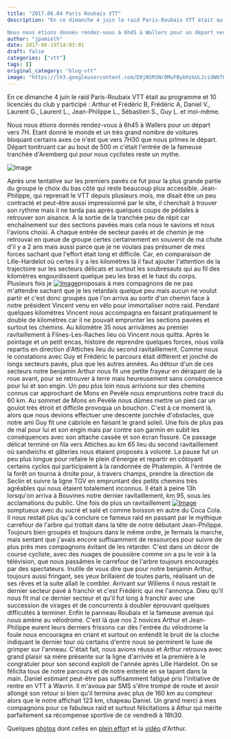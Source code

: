 ```yaml
---
title: "2017.06.04 Paris Roubaix VTT"
description: "En ce dimanche 4 juin le raid Paris-Roubaix VTT était au programme et 10 licenciés du club y participé : Arthur et Frédéric B, Frédéric A, Daniel V., Laurent G., Laurent L., Jean-Philippe L., Sébastien S., Guy L. et moi-même.

Nous nous étions donnés rendez-vous à 6h45 à Wallers pour un départ vers 7H. Etant donné le monde et un très grand nombre de voitures bloquant certains axes ce n'est que vers 7H30 que nous prîmes le départ. Départ tonitruant car au bout de 500 m c'était l'entrée de la fameuse tranchée d'Aremberg qui pour nous cyclistes reste un mythe."
author: "jpamielh"
date: 2017-06-19T14:03:01
draft: false
categories: ["vtt"]
tags: []
original_category: "blog-vtt"
image: "https://lh3.googleusercontent.com/E0jNSRSNr0MuFBykHzkULJcidW8fFKZsAvR_UKx7c6cEvwBndPn0V99D5LM74wniJuacwmVMQmBLwj2NO6NBJQpqWwbNc21xBbOEgq9bwge1BxuyoJ0vZYMK_DpSAn8u0HSTzM2zrHjP2CfpKNfQKBCNUQJHNuG5FcQLSAeyzLgmvey8nddUjw1uUGW3tGs_1mRjPSBbe0E99D-KBXJwBfuL1ZSDLKbMJCOpGVDPyaKsiaKck0kam6ENoQZb83oGXZOdxjzkDDDN9OM8Qoio_DwA0na0Zuomfgil2kExrwDNzNeBp2i2JbuPMP6BQ5QMDFpSJV-wC1k9XWXLg5rPcimXtAyfNxlK8Bw5vRgFYCB4udarSdobP4H7o9Qd0d_ehhQQWrAvGNjWHF4apcRHU5H-33pXl38RbOB-IYa7HBMklZg18oh4cLQxW44d3ZcIjZyKVasinUEFN5a87sdNuefZmcT4qtXjiJZ-rHKazzyngj0W59bEskQmlJuEaVH7gDW_mnbnypTLpSQt6D5SXik2EgQSr7DbNO4JyYH8RvgooYovlClFbPWzm_TT-dTUWjsgDZf5-OHXnDaWAb7McCXkkAJjexnoJa57ljGGM0y6f8xXCqR6drrNPY9I7Sr8EwkYQcHQE4WsIAMpCBwyGj6USaw3OpWI2SH6kU_E4Uc=w200"
---
```


En ce dimanche 4 juin le raid Paris-Roubaix VTT &eacute;tait au programme et 10 licenci&eacute;s du club y particip&eacute;&nbsp;: Arthur et Fr&eacute;d&eacute;ric B, Fr&eacute;d&eacute;ric A, Daniel V., Laurent G., Laurent L., Jean-Philippe L., S&eacute;bastien S., Guy L. et moi-m&ecirc;me.

Nous nous &eacute;tions donn&eacute;s rendez-vous &agrave; 6h45 &agrave; Wallers pour un d&eacute;part vers 7H. Etant donn&eacute; le monde et un tr&egrave;s grand nombre de voitures bloquant certains axes ce n'est que vers 7H30 que nous pr&icirc;mes le d&eacute;part. D&eacute;part tonitruant car au bout de 500 m c'&eacute;tait l'entr&eacute;e de la fameuse tranch&eacute;e d'Aremberg qui pour nous cyclistes reste un mythe.

<!--more-->

![Image](https://lh3.googleusercontent.com/E0jNSRSNr0MuFBykHzkULJcidW8fFKZsAvR_UKx7c6cEvwBndPn0V99D5LM74wniJuacwmVMQmBLwj2NO6NBJQpqWwbNc21xBbOEgq9bwge1BxuyoJ0vZYMK_DpSAn8u0HSTzM2zrHjP2CfpKNfQKBCNUQJHNuG5FcQLSAeyzLgmvey8nddUjw1uUGW3tGs_1mRjPSBbe0E99D-KBXJwBfuL1ZSDLKbMJCOpGVDPyaKsiaKck0kam6ENoQZb83oGXZOdxjzkDDDN9OM8Qoio_DwA0na0Zuomfgil2kExrwDNzNeBp2i2JbuPMP6BQ5QMDFpSJV-wC1k9XWXLg5rPcimXtAyfNxlK8Bw5vRgFYCB4udarSdobP4H7o9Qd0d_ehhQQWrAvGNjWHF4apcRHU5H-33pXl38RbOB-IYa7HBMklZg18oh4cLQxW44d3ZcIjZyKVasinUEFN5a87sdNuefZmcT4qtXjiJZ-rHKazzyngj0W59bEskQmlJuEaVH7gDW_mnbnypTLpSQt6D5SXik2EgQSr7DbNO4JyYH8RvgooYovlClFbPWzm_TT-dTUWjsgDZf5-OHXnDaWAb7McCXkkAJjexnoJa57ljGGM0y6f8xXCqR6drrNPY9I7Sr8EwkYQcHQE4WsIAMpCBwyGj6USaw3OpWI2SH6kU_E4Uc=w1194-h672-no)

Apr&egrave;s une tentative sur les premiers pav&eacute;s ce fut pour la plus grande partie du groupe le choix du bas c&ocirc;t&eacute; qui reste beaucoup plus accessible. Jean-Philippe, qui reprenait le VTT depuis plusieurs mois, me disait &ecirc;tre un peu contract&eacute; et peut-&ecirc;tre aussi impressionn&eacute; par le site, il cherchait &agrave; trouver son rythme mais il ne tarda pas apr&egrave;s quelques coups de p&eacute;dales &agrave; retrouver son aisance. A la sortie de la tranch&eacute;e peu de r&eacute;pit car encha&icirc;nement sur des sections pav&eacute;es mais cela nous le savions et nous l'avions choisi. A chaque entr&eacute;e de secteur pav&eacute;s et de chemin je me retrouvai en queue de groupe certes certainement en souvenir de ma chute d'il y a 2 ans mais aussi parce que je ne voulais pas pr&eacute;sumer de mes forces sachant que l'effort &eacute;tait long et difficile. Car, en comparaison de Lille-Hardelot o&ugrave; certes il y a les kilom&egrave;tres l&agrave; il faut ajouter l'attention de la trajectoire sur les secteurs d&eacute;licats et surtout les soubresauts qui au fil des kilom&egrave;tres engourdissent quelque peu les bras et le haut du corps. Plusieurs fois je [![Image](https://lh3.googleusercontent.com/14MU3FJ5cNLfb3ODkv7xqH4JFqGRSL-j_bUPa74HBNopwj_jreYtuydIUWRsPY1GcxRHBgF1j1OCVexGf-DWfcFqO1ipOiWeWNK7qDfvQ9-IRMCngud30eG9WdQ4kLJAFwIuDwJJ3_d_PaaCJTM6-cp1cM0-myc1FyscsTieyNXeTnf657f0moWX2auMtduaFhpw7iuFRFXVLgKHzVb1-r3kHcOHU2ZY46pGxNotDOiIXNHtfO3uUdBK0J2S9Gf4DiOPncXRMIN6BJ5Sp8n_BePMQtLjUf2V0kt8iGeJF8z0Et9O79up614vSyPt-VIGa1uZBrwTOx9i3S51_n1pUv0cJ5MtWhI53iqeuuV5FmNwuYlpEJV3UBLMrHDLbg0vAOMcoy2BhIx2Bu5RXjdV07-xBJPSqVZjs0J4kel8FCgeUS_68FCuD86Ww-bDWuhw3gGYZSlXPixNuSaBJyRH2vI43TfSut1vnU1gZFdh5D-xl24HI5Dw2oNSPQSLEYSpzs8pXaZLimKGSTXfMbvi7IrCORLYt9KvXzWaP91u7nkJNEgIjSlPuXokCv-ZFkMo7BJTfQWxiyD4wpaQWcw3HZj0H7RPtqCLKaCHaAIYsWg2IvNgp-vvFgYqF62HjkPG2-_o7sGDjlej6oVFgAw7f8ePAjYnaT3-B1O81WW56nk=w1194-h672-no)](https://lh3.googleusercontent.com/14MU3FJ5cNLfb3ODkv7xqH4JFqGRSL-j_bUPa74HBNopwj_jreYtuydIUWRsPY1GcxRHBgF1j1OCVexGf-DWfcFqO1ipOiWeWNK7qDfvQ9-IRMCngud30eG9WdQ4kLJAFwIuDwJJ3_d_PaaCJTM6-cp1cM0-myc1FyscsTieyNXeTnf657f0moWX2auMtduaFhpw7iuFRFXVLgKHzVb1-r3kHcOHU2ZY46pGxNotDOiIXNHtfO3uUdBK0J2S9Gf4DiOPncXRMIN6BJ5Sp8n_BePMQtLjUf2V0kt8iGeJF8z0Et9O79up614vSyPt-VIGa1uZBrwTOx9i3S51_n1pUv0cJ5MtWhI53iqeuuV5FmNwuYlpEJV3UBLMrHDLbg0vAOMcoy2BhIx2Bu5RXjdV07-xBJPSqVZjs0J4kel8FCgeUS_68FCuD86Ww-bDWuhw3gGYZSlXPixNuSaBJyRH2vI43TfSut1vnU1gZFdh5D-xl24HI5Dw2oNSPQSLEYSpzs8pXaZLimKGSTXfMbvi7IrCORLYt9KvXzWaP91u7nkJNEgIjSlPuXokCv-ZFkMo7BJTfQWxiyD4wpaQWcw3HZj0H7RPtqCLKaCHaAIYsWg2IvNgp-vvFgYqF62HjkPG2-_o7sGDjlej6oVFgAw7f8ePAjYnaT3-B1O81WW56nk=w1194-h672-no)proposais &agrave; mes compagnons de ne pas m'attendre sachant que je les retardais quelque peu mais aucun ne voulut partir et c'est donc group&eacute;s que l'on arriva au sortir d'un chemin face &agrave; notre pr&eacute;sident Vincent venu en v&eacute;lo pour immortaliser notre raid. Pendant quelques kilom&egrave;tres Vincent nous accompagna en faisant pratiquement le double de kilom&egrave;tres car il ne pouvait emprunter les sections pav&eacute;es et surtout les chemins. Au kilom&egrave;tre 35 nous arriv&acirc;mes au premier ravitaillement &agrave; Flines-Les-Raches lieu o&ugrave; Vincent nous quitta. Apr&egrave;s le pointage et un petit encas, histoire de reprendre quelques forces, nous voil&agrave; repartis en direction d'Attiches lieu du second ravitaillement. Comme nous le constations avec Guy et Fr&eacute;d&eacute;ric le parcours &eacute;tait diff&eacute;rent et jonch&eacute; de longs secteurs pav&eacute;s, plus que les autres ann&eacute;es. Au d&eacute;tour d'un de ces secteurs notre benjamin Arthur nous fit une petite frayeur en d&eacute;rapant de la roue avant, pour se retrouver &agrave; terre mais heureusement sans cons&eacute;quence pour lui et son engin. Un peu plus loin nous arrivions sur des chemins connus car approchant de Mons en Pev&egrave;le nous empruntions notre trac&eacute; du 60 km. Au sommet de Mons en Pev&egrave;le nous d&ucirc;mes mettre un pied car un goulot tr&egrave;s &eacute;troit et difficile provoqua un bouchon. C'est &agrave; ce moment l&agrave;, alors que nous devions effectuer une descente jonch&eacute;e d'obstacles, que notre ami Guy fit une cabriole en faisant le grand soleil. Une fois de plus pas de mal pour lui et son engin mais par contre son garmin en subit les cons&eacute;quences avec son attache cass&eacute;e et son &eacute;cran fissur&eacute;. Ce passage d&eacute;licat termin&eacute; on fila vers Attiches au km 65 lieu du second ravitaillement o&ugrave; sandwichs et g&acirc;teries nous &eacute;taient propos&eacute;s &agrave; volont&eacute;. La pause fut un peu plus longue pour refaire le plein d'&eacute;nergie et repartir en c&ocirc;toyant certains cyclos qui participaient &agrave; la randonn&eacute;e de Phalempin. A l'entr&eacute;e de la for&ecirc;t on tourna &agrave; droite pour, &agrave; travers champs, prendre la direction de Seclin et suivre la ligne TGV en empruntant des petits chemins tr&egrave;s agr&eacute;ables qui nous &eacute;taient totalement inconnus. Il &eacute;tait &agrave; peine 13h lorsqu'on arriva &agrave; Bouvines notre dernier ravitaillement, km 95, sous les acclamations du public. Une fois de plus un ravitaillement [![Image](https://lh3.googleusercontent.com/EemrS6RCZxuql3kUwKKlEWQNbk0gG-NsJG6FWlJ2u4G4olU3zuQUJNYu_51G9h80SSDzWyUSRHqKtixrE5ScZoOei3Jl6vpFpO4a5O9gE7QfWX1RU7uGD2CABozgwHE8h7OoXA2uethGwI5oX_GtBViJJQju8y8pEvYmGyss5AoNmyLjpyAC6h-39rE_e73nJWPqXcVRdytI76C4vwRXlf_f4Jn7m65JLAwtFzva2nfeNZSrPYGxM7FmBZNov3AuQDVKsARzsQSctWgsbqHKYA3IJ6CT8Rt3FQ5EaxFOI1BXlj14LaCUPrFPy0isMRPnwvM64ZQ1F22aBS-qBysJGIVMxuvfaW26OT25c4phjDplHxmDaRxeP4dZB4hfBfSKrNAJ1iybZEU_1lKiFwTCtnC4rssPs007mUmNiNTTOosJtznhzHxAdKP1iwuOBAKO-b25RcvHsIT3MSf8PPJZLd2ZsDb9UExgCXY0SvdEb55V_BXGNxF9TH4PbwoYWw8krSvAEDDLRxbkKY6AkAQJyX3_fVo_1b7hCMVdOiCKSWFvUIEzDZ6VJaHZ6dO75za5-bpI0zaCzdp82k0D0wEG1D_P65fBS_LDGiBi-Y9hK_UoasnYpNU2Ce5XTzo19X-_QvkE_49VVs1CT8bv09wF4LqcZOmjwbDzWL_KXrxsvGQ=w1194-h672-no)](https://lh3.googleusercontent.com/EemrS6RCZxuql3kUwKKlEWQNbk0gG-NsJG6FWlJ2u4G4olU3zuQUJNYu_51G9h80SSDzWyUSRHqKtixrE5ScZoOei3Jl6vpFpO4a5O9gE7QfWX1RU7uGD2CABozgwHE8h7OoXA2uethGwI5oX_GtBViJJQju8y8pEvYmGyss5AoNmyLjpyAC6h-39rE_e73nJWPqXcVRdytI76C4vwRXlf_f4Jn7m65JLAwtFzva2nfeNZSrPYGxM7FmBZNov3AuQDVKsARzsQSctWgsbqHKYA3IJ6CT8Rt3FQ5EaxFOI1BXlj14LaCUPrFPy0isMRPnwvM64ZQ1F22aBS-qBysJGIVMxuvfaW26OT25c4phjDplHxmDaRxeP4dZB4hfBfSKrNAJ1iybZEU_1lKiFwTCtnC4rssPs007mUmNiNTTOosJtznhzHxAdKP1iwuOBAKO-b25RcvHsIT3MSf8PPJZLd2ZsDb9UExgCXY0SvdEb55V_BXGNxF9TH4PbwoYWw8krSvAEDDLRxbkKY6AkAQJyX3_fVo_1b7hCMVdOiCKSWFvUIEzDZ6VJaHZ6dO75za5-bpI0zaCzdp82k0D0wEG1D_P65fBS_LDGiBi-Y9hK_UoasnYpNU2Ce5XTzo19X-_QvkE_49VVs1CT8bv09wF4LqcZOmjwbDzWL_KXrxsvGQ=w1194-h672-no)somptueux avec du sucr&eacute; et sal&eacute; et comme boisson en autre du Coca Cola. Il nous restait plus qu'&agrave; conclure ce fameux raid en passant par le mythique carrefour de l'arbre qui trottait dans la t&ecirc;te de notre d&eacute;butant Jean-Philippe. Toujours bien group&eacute;s et toujours dans le m&ecirc;me ordre, je fermais la marche, mais sentant que j'avais encore suffisamment de ressources pour suivre de plus pr&egrave;s mes compagnons &eacute;vitant de les retarder. C'est dans un d&eacute;cor de course cycliste, avec des nuages de poussi&egrave;re comme on a pu le voir &agrave; la t&eacute;l&eacute;vision, que nous pass&acirc;mes le carrefour de l'arbre toujours encourag&eacute;s par des spectateurs. Inutile de vous dire que pour notre benjamin Arthur, toujours aussi fringant, ses yeux brillaient de toutes parts, r&eacute;alisant un de ses r&ecirc;ves et la suite allait le combler. Arrivant sur Willems il nous restait le dernier secteur pav&eacute; &agrave; franchir et c'est Fr&eacute;d&eacute;ric qui me l'annon&ccedil;a. Dieu qu'il nous fit mal ce dernier secteur et qu'il fut long &agrave; franchir avec une succession de virages et de concurrents &agrave; doubler &eacute;prouvant quelques difficult&eacute;s &agrave; terminer. Enfin le panneau Roubaix et la fameuse avenue qui nous am&egrave;ne au v&eacute;lodrome. C'est l&agrave; que nos 2 novices Arthur et Jean-Philippe eurent leurs derniers frissons car d&egrave;s l'entr&eacute;e du v&eacute;lodrome la foule nous encouragea en criant et surtout on entendit le bruit de la cloche indiquant le dernier tour o&ugrave; certains d'entre nous se permirent le luxe de grimper sur l'anneau. C'&eacute;tait fait, nous avions r&eacute;ussi et Arthur retrouva avec grand plaisir sa m&egrave;re pr&eacute;sente sur la ligne d'arriv&eacute;e et la premi&egrave;re &agrave; le congratuler pour son second exploit de l'ann&eacute;e apr&egrave;s Lille Hardelot. On se f&eacute;licita tous de notre parcours et de notre entente en se tapant dans la main. Daniel estimant peut-&ecirc;tre pas suffisamment fatigu&eacute; pris l'initiative de rentre en VTT &agrave; Wavrin. Il m'avoua par SMS s'&ecirc;tre tromp&eacute; de route et avoir allong&eacute; son retour si bien qu'il termina avec plus de 160 km au compteur alors que le notre affichait 123 km, chapeau Daniel. Un grand merci &agrave; mes compagnons pour ce fabuleux raid et surtout f&eacute;licitations &agrave; Athur qui m&eacute;rite parfaitement sa r&eacute;compense sportive de ce vendredi &agrave; 18h30.

Quelques [photos](https://goo.gl/photos/gPdvYWP6Z8Uviqp19) dont celles en [plein effor](https://goo.gl/photos/t7qcJWrmEiQ6cmrr5)t et la [vid&eacute;o](https://youtu.be/YMNRSCzhrBA) d'Arthur.
